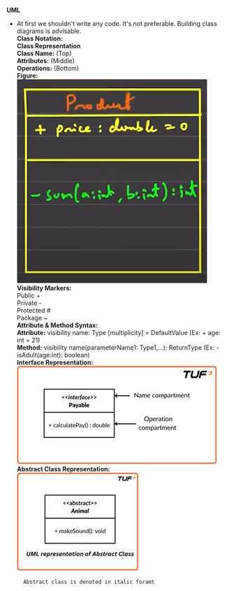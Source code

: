 **UML**
* At first we shouldn't write any code. It's not preferable. Building class diagrams is advisable. <br>
__Class Notation:__<br>
    __Class Representation__<br>
        __Class Name:__ (Top)<br>
        __Attributes:__ (Middle)<br>
        __Operations:__ (Bottom)<br> 
        __Figure:__<br>
        ![Fig 1](image-1.png)<br>
    __Visibility Markers:__<br>
        Public +<br>
        Private -<br>
        Protected #<br>
        Package ~<br>
    __Attribute & Method Syntax:__<br>
        __Attribute:__ visibility name: Type [multiplicity] = DefaultValue (Ex: + age: int = 21)<br>
        __Method:__ visibility name(parameterName1: Type1,...): ReturnType (Ex: - isAdult(age:int): boolean)<br>
        __Interface Representation:__<br>
        ![Interface Rep](image-4.png)<br>
        __Abstract Class Representation:__<br>
        ![Abs Class Rep](image-2.png)<br>
        
        Abstract class is denoted in italic foramt



